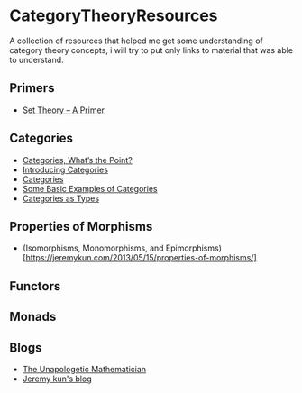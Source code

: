 # CategoryTheoryResources

A collection of resources that helped me get some understanding of category theory concepts, 
i will try to put only links to material that was able to understand.

## Primers 
* [Set Theory – A Primer](https://jeremykun.com/2011/07/09/set-theory-a-primer/)

## Categories
* [Categories, What’s the Point?](https://jeremykun.com/2013/04/16/categories-whats-the-point/)
* [Introducing Categories](https://jeremykun.com/2013/04/24/introducing-categories/)
* [Categories](https://unapologetic.wordpress.com/2007/05/22/categories/)
* [Some Basic Examples of Categories](http://scienceblogs.com/goodmath/2006/06/09/some-basic-examples-of-categor/)
* [Categories as Types](https://jeremykun.com/2013/05/04/categories-as-types/)

## Properties of Morphisms
* (Isomorphisms, Monomorphisms, and Epimorphisms)[https://jeremykun.com/2013/05/15/properties-of-morphisms/]

## Functors

## Monads

## Blogs
* [The Unapologetic Mathematician](https://unapologetic.wordpress.com/)
* [Jeremy kun's blog](https://jeremykun.com/)
